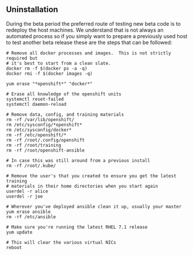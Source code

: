 ## Uninstallation

During the beta period the preferred route of testing new beta code is to
redeploy the host machines.  We understand that is not always an automated
process so if you simply want to prepare a previously used host to test another
beta release these are the steps that can be followed:

~~~
# Remove all docker processes and images.  This is not strictly required but
# it's best to start from a clean slate.
docker rm -f $(docker ps -a -q)
docker rmi -f $(docker images -q)

yum erase "*openshift*" "docker*"

# Erase all knowledge of the openshift units
systemctl reset-failed
systemctl daemon-reload

# Remove data, config, and training materials
rm -rf /var/lib/openshift/
rm /etc/sysconfig/*openshift*
rm /etc/sysconfig/docker*
rm -rf /etc/openshift/*
rm -rf /root/.config/openshift
rm -rf /root/training
rm -rf /root/openshift-ansible

# In case this was still around from a previous install
rm -rf /root/.kube/

# Remove the user's that you created to ensure you get the latest training
# materials in their home directories when you start again
userdel -r alice
userdel -r joe

# Wherever you've deployed ansible clean it up, usually your master
yum erase ansible
rm -rf /etc/ansible

# Make sure you're running the latest RHEL 7.1 release
yum update

# This will clear the various virtual NICs
reboot
~~~
